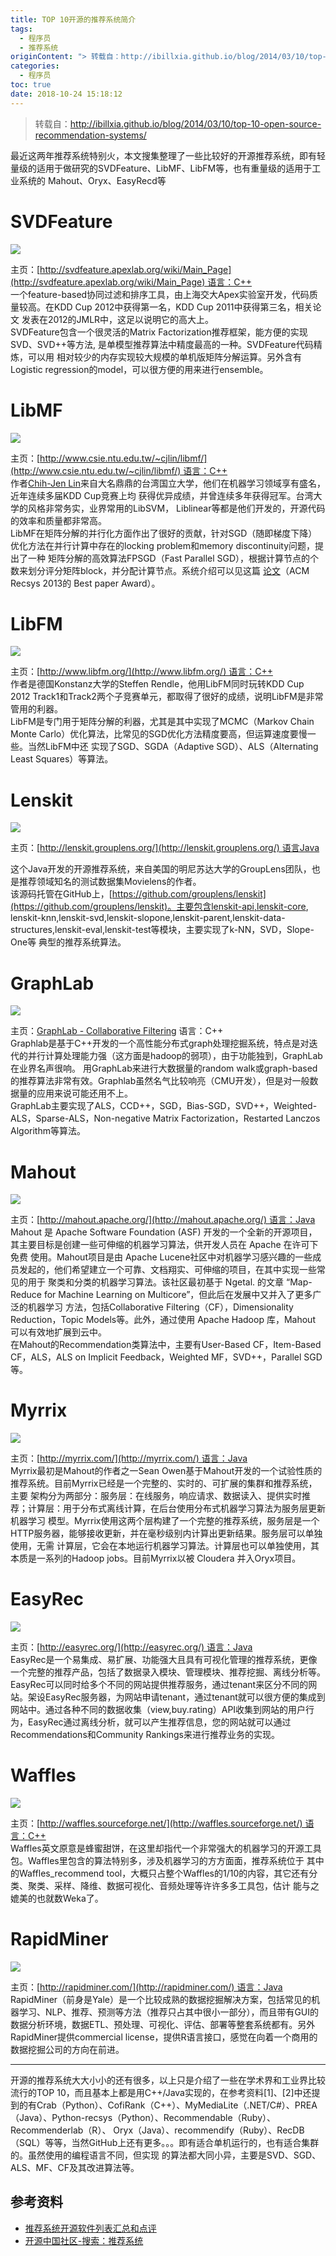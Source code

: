 ```yaml
---
title: TOP 10开源的推荐系统简介
tags:
  - 程序员
  - 推荐系统
originContent: "> 转载自：http://ibillxia.github.io/blog/2014/03/10/top-10-open-source-recommendation-systems/\n\n最近这两年推荐系统特别火，本文搜集整理了一些比较好的开源推荐系统，即有轻量级的适用于做研究的SVDFeature、LibMF、LibFM等，也有重量级的适用于工业系统的 Mahout、Oryx、EasyRecd等\n\n# SVDFeature\n\n![](http://file.mspring.org/b03f7c80c02987e7530f4d3b4e3aaa06)\n\n主页：[http://svdfeature.apexlab.org/wiki/Main_Page](http://svdfeature.apexlab.org/wiki/Main_Page)\_语言：C++  \n一个feature-based协同过滤和排序工具，由上海交大Apex实验室开发，代码质量较高。在KDD Cup 2012中获得第一名，KDD Cup 2011中获得第三名，相关论文 发表在2012的JMLR中，这足以说明它的高大上。  \nSVDFeature包含一个很灵活的Matrix Factorization推荐框架，能方便的实现SVD、SVD++等方法, 是单模型推荐算法中精度最高的一种。SVDFeature代码精炼，可以用 相对较少的内存实现较大规模的单机版矩阵分解运算。另外含有Logistic regression的model，可以很方便的用来进行ensemble。\n\n# LibMF\n\n![](http://file.mspring.org/8fa6443aa809ba8fbc5e3c64915c521c)\n\n主页：[http://www.csie.ntu.edu.tw/~cjlin/libmf/](http://www.csie.ntu.edu.tw/~cjlin/libmf/)\_语言：C++  \n作者[Chih-Jen Lin](http://www.csie.ntu.edu.tw/~cjlin/)来自大名鼎鼎的台湾国立大学，他们在机器学习领域享有盛名，近年连续多届KDD Cup竞赛上均 获得优异成绩，并曾连续多年获得冠军。台湾大学的风格非常务实，业界常用的LibSVM， Liblinear等都是他们开发的，开源代码的效率和质量都非常高。  \nLibMF在矩阵分解的并行化方面作出了很好的贡献，针对SGD（随即梯度下降）优化方法在并行计算中存在的locking problem和memory discontinuity问题，提出了一种 矩阵分解的高效算法FPSGD（Fast Parallel SGD），根据计算节点的个数来划分评分矩阵block，并分配计算节点。系统介绍可以见这篇\_[论文](http://www.csie.ntu.edu.tw/~cjlin/papers/libmf.pdf)（ACM Recsys 2013的 Best paper Award）。\n\n# LibFM\n\n![](http://file.mspring.org/ea0bacfb8f5cbb8582c6da0d46b982ad)\n\n主页：[http://www.libfm.org/](http://www.libfm.org/)\_语言：C++  \n作者是德国Konstanz大学的Steffen Rendle，他用LibFM同时玩转KDD Cup 2012 Track1和Track2两个子竞赛单元，都取得了很好的成绩，说明LibFM是非常管用的利器。  \nLibFM是专门用于矩阵分解的利器，尤其是其中实现了MCMC（Markov Chain Monte Carlo）优化算法，比常见的SGD优化方法精度要高，但运算速度要慢一些。当然LibFM中还 实现了SGD、SGDA（Adaptive SGD）、ALS（Alternating Least Squares）等算法。\n\n# Lenskit\n\n![](http://file.mspring.org/0e22bf119d7f4c18f84186b45b5f349c)\n\n主页：[http://lenskit.grouplens.org/](http://lenskit.grouplens.org/)\_语言Java  \n\n这个Java开发的开源推荐系统，来自美国的明尼苏达大学的GroupLens团队，也是推荐领域知名的测试数据集Movielens的作者。  \n该源码托管在GitHub上，[https://github.com/grouplens/lenskit](https://github.com/grouplens/lenskit)。主要包含lenskit-api,lenskit-core, lenskit-knn,lenskit-svd,lenskit-slopone,lenskit-parent,lenskit-data-structures,lenskit-eval,lenskit-test等模块，主要实现了k-NN，SVD，Slope-One等 典型的推荐系统算法。\n\n# GraphLab\n==========\n![](http://file.mspring.org/059a0e4f2135ef650c32dae1b2c0328e)\n\n主页：[GraphLab - Collaborative Filtering](http://docs.graphlab.org/collaborative_filtering.html)\_语言：C++  \nGraphlab是基于C++开发的一个高性能分布式graph处理挖掘系统，特点是对迭代的并行计算处理能力强（这方面是hadoop的弱项），由于功能独到，GraphLab在业界名声很响。 用GraphLab来进行大数据量的random walk或graph-based的推荐算法非常有效。Graphlab虽然名气比较响亮（CMU开发），但是对一般数据量的应用来说可能还用不上。  \nGraphLab主要实现了ALS，CCD++，SGD，Bias-SGD，SVD++，Weighted-ALS，Sparse-ALS，Non-negative Matrix Factorization，Restarted Lanczos Algorithm等算法。\n\n# Mahout\n\n![](http://file.mspring.org/abc413f7e8465030364bf52af73e744c)\n\n主页：[http://mahout.apache.org/](http://mahout.apache.org/)\_语言：Java  \nMahout 是 Apache Software Foundation (ASF) 开发的一个全新的开源项目，其主要目标是创建一些可伸缩的机器学习算法，供开发人员在 Apache 在许可下免费 使用。Mahout项目是由 Apache Lucene社区中对机器学习感兴趣的一些成员发起的，他们希望建立一个可靠、文档翔实、可伸缩的项目，在其中实现一些常见的用于 聚类和分类的机器学习算法。该社区最初基于 Ngetal. 的文章 “Map-Reduce for Machine Learning on Multicore”，但此后在发展中又并入了更多广泛的机器学习 方法，包括Collaborative Filtering（CF），Dimensionality Reduction，Topic Models等。此外，通过使用 Apache Hadoop 库，Mahout 可以有效地扩展到云中。  \n在Mahout的Recommendation类算法中，主要有User-Based CF，Item-Based CF，ALS，ALS on Implicit Feedback，Weighted MF，SVD++，Parallel SGD等。\n\n# Myrrix\n\n![](http://file.mspring.org/24015554dcd2411f4c2d9c2279e23c48)\n\n主页：[http://myrrix.com/](http://myrrix.com/)\_语言：Java  \nMyrrix最初是Mahout的作者之一Sean Owen基于Mahout开发的一个试验性质的推荐系统。目前Myrrix已经是一个完整的、实时的、可扩展的集群和推荐系统，主要 架构分为两部分：服务层：在线服务，响应请求、数据读入、提供实时推荐；计算层：用于分布式离线计算，在后台使用分布式机器学习算法为服务层更新机器学习 模型。Myrrix使用这两个层构建了一个完整的推荐系统，服务层是一个HTTP服务器，能够接收更新，并在毫秒级别内计算出更新结果。服务层可以单独使用，无需 计算层，它会在本地运行机器学习算法。计算层也可以单独使用，其本质是一系列的Hadoop jobs。目前Myrrix以被 Cloudera 并入Oryx项目。\n\n# EasyRec\n\n![](http://file.mspring.org/b2a52612d4c6244354a50e02b975f08c)\n\n主页：[http://easyrec.org/](http://easyrec.org/)\_语言：Java  \nEasyRec是一个易集成、易扩展、功能强大且具有可视化管理的推荐系统，更像一个完整的推荐产品，包括了数据录入模块、管理模块、推荐挖掘、离线分析等。 EasyRec可以同时给多个不同的网站提供推荐服务，通过tenant来区分不同的网站。架设EasyRec服务器，为网站申请tenant，通过tenant就可以很方便的集成到 网站中。通过各种不同的数据收集（view,buy.rating）API收集到网站的用户行为，EasyRec通过离线分析，就可以产生推荐信息，您的网站就可以通过 Recommendations和Community Rankings来进行推荐业务的实现。\n\n# Waffles\n\n![](http://file.mspring.org/a2db4b985be8ea4bea49e0f178134233)\n\n主页：[http://waffles.sourceforge.net/](http://waffles.sourceforge.net/)\_语言：C++  \nWaffles英文原意是蜂蜜甜饼，在这里却指代一个非常强大的机器学习的开源工具包。Waffles里包含的算法特别多，涉及机器学习的方方面面，推荐系统位于 其中的Waffles_recommend tool，大概只占整个Waffles的1/10的内容，其它还有分类、聚类、采样、降维、数据可视化、音频处理等许许多多工具包，估计 能与之媲美的也就数Weka了。\n\n# RapidMiner\n\n![](http://file.mspring.org/833465ed8f573c31de771cd5b504cec4)\n\n主页：[http://rapidminer.com/](http://rapidminer.com/)\_语言：Java  \nRapidMiner（前身是Yale）是一个比较成熟的数据挖掘解决方案，包括常见的机器学习、NLP、推荐、预测等方法（推荐只占其中很小一部分），而且带有GUI的 数据分析环境，数据ETL、预处理、可视化、评估、部署等整套系统都有。另外RapidMiner提供commercial license，提供R语言接口，感觉在向着一个商用的 数据挖掘公司的方向在前进。  \n\n---\n\n开源的推荐系统大大小小的还有很多，以上只是介绍了一些在学术界和工业界比较流行的TOP 10，而且基本上都是用C++/Java实现的，在参考资料\\[1\\]、\\[2\\]中还提 到的有Crab（Python）、CofiRank（C++）、MyMediaLite（.NET/C#）、PREA（Java）、Python-recsys（Python）、Recommendable（Ruby）、Recommenderlab（R）、 Oryx（Java）、recommendify（Ruby）、RecDB（SQL）等等，当然GitHub上还有更多。。。即有适合单机运行的，也有适合集群的。虽然使用的编程语言不同，但实现 的算法都大同小异，主要是SVD、SGD、ALS、MF、CF及其改进算法等。\n\n参考资料\n----\n\n- [推荐系统开源软件列表汇总和点评](http://blog.csdn.net/cserchen/article/details/14231153)  \n- [开源中国社区-搜索：推荐系统](http://www.oschina.net/search?scope=project&tag1=0&tag2=0&lang=0&os=0&q=%E6%8E%A8%E8%8D%90%E7%B3%BB%E7%BB%9F)"
categories:
  - 程序员
toc: true
date: 2018-10-24 15:18:12
---
```


> 转载自：http://ibillxia.github.io/blog/2014/03/10/top-10-open-source-recommendation-systems/

最近这两年推荐系统特别火，本文搜集整理了一些比较好的开源推荐系统，即有轻量级的适用于做研究的SVDFeature、LibMF、LibFM等，也有重量级的适用于工业系统的 Mahout、Oryx、EasyRecd等

# SVDFeature

![](http://file.mspring.org/b03f7c80c02987e7530f4d3b4e3aaa06)

主页：[http://svdfeature.apexlab.org/wiki/Main_Page](http://svdfeature.apexlab.org/wiki/Main_Page) 语言：C++  
一个feature-based协同过滤和排序工具，由上海交大Apex实验室开发，代码质量较高。在KDD Cup 2012中获得第一名，KDD Cup 2011中获得第三名，相关论文 发表在2012的JMLR中，这足以说明它的高大上。  
SVDFeature包含一个很灵活的Matrix Factorization推荐框架，能方便的实现SVD、SVD++等方法, 是单模型推荐算法中精度最高的一种。SVDFeature代码精炼，可以用 相对较少的内存实现较大规模的单机版矩阵分解运算。另外含有Logistic regression的model，可以很方便的用来进行ensemble。

# LibMF

![](http://file.mspring.org/8fa6443aa809ba8fbc5e3c64915c521c)

主页：[http://www.csie.ntu.edu.tw/~cjlin/libmf/](http://www.csie.ntu.edu.tw/~cjlin/libmf/) 语言：C++  
作者[Chih-Jen Lin](http://www.csie.ntu.edu.tw/~cjlin/)来自大名鼎鼎的台湾国立大学，他们在机器学习领域享有盛名，近年连续多届KDD Cup竞赛上均 获得优异成绩，并曾连续多年获得冠军。台湾大学的风格非常务实，业界常用的LibSVM， Liblinear等都是他们开发的，开源代码的效率和质量都非常高。  
LibMF在矩阵分解的并行化方面作出了很好的贡献，针对SGD（随即梯度下降）优化方法在并行计算中存在的locking problem和memory discontinuity问题，提出了一种 矩阵分解的高效算法FPSGD（Fast Parallel SGD），根据计算节点的个数来划分评分矩阵block，并分配计算节点。系统介绍可以见这篇 [论文](http://www.csie.ntu.edu.tw/~cjlin/papers/libmf.pdf)（ACM Recsys 2013的 Best paper Award）。

# LibFM

![](http://file.mspring.org/ea0bacfb8f5cbb8582c6da0d46b982ad)

主页：[http://www.libfm.org/](http://www.libfm.org/) 语言：C++  
作者是德国Konstanz大学的Steffen Rendle，他用LibFM同时玩转KDD Cup 2012 Track1和Track2两个子竞赛单元，都取得了很好的成绩，说明LibFM是非常管用的利器。  
LibFM是专门用于矩阵分解的利器，尤其是其中实现了MCMC（Markov Chain Monte Carlo）优化算法，比常见的SGD优化方法精度要高，但运算速度要慢一些。当然LibFM中还 实现了SGD、SGDA（Adaptive SGD）、ALS（Alternating Least Squares）等算法。

# Lenskit

![](http://file.mspring.org/0e22bf119d7f4c18f84186b45b5f349c)

主页：[http://lenskit.grouplens.org/](http://lenskit.grouplens.org/) 语言Java  

这个Java开发的开源推荐系统，来自美国的明尼苏达大学的GroupLens团队，也是推荐领域知名的测试数据集Movielens的作者。  
该源码托管在GitHub上，[https://github.com/grouplens/lenskit](https://github.com/grouplens/lenskit)。主要包含lenskit-api,lenskit-core, lenskit-knn,lenskit-svd,lenskit-slopone,lenskit-parent,lenskit-data-structures,lenskit-eval,lenskit-test等模块，主要实现了k-NN，SVD，Slope-One等 典型的推荐系统算法。

# GraphLab
![](http://file.mspring.org/059a0e4f2135ef650c32dae1b2c0328e)

主页：[GraphLab - Collaborative Filtering](http://docs.graphlab.org/collaborative_filtering.html) 语言：C++  
Graphlab是基于C++开发的一个高性能分布式graph处理挖掘系统，特点是对迭代的并行计算处理能力强（这方面是hadoop的弱项），由于功能独到，GraphLab在业界名声很响。 用GraphLab来进行大数据量的random walk或graph-based的推荐算法非常有效。Graphlab虽然名气比较响亮（CMU开发），但是对一般数据量的应用来说可能还用不上。  
GraphLab主要实现了ALS，CCD++，SGD，Bias-SGD，SVD++，Weighted-ALS，Sparse-ALS，Non-negative Matrix Factorization，Restarted Lanczos Algorithm等算法。

# Mahout

![](http://file.mspring.org/abc413f7e8465030364bf52af73e744c)

主页：[http://mahout.apache.org/](http://mahout.apache.org/) 语言：Java  
Mahout 是 Apache Software Foundation (ASF) 开发的一个全新的开源项目，其主要目标是创建一些可伸缩的机器学习算法，供开发人员在 Apache 在许可下免费 使用。Mahout项目是由 Apache Lucene社区中对机器学习感兴趣的一些成员发起的，他们希望建立一个可靠、文档翔实、可伸缩的项目，在其中实现一些常见的用于 聚类和分类的机器学习算法。该社区最初基于 Ngetal. 的文章 “Map-Reduce for Machine Learning on Multicore”，但此后在发展中又并入了更多广泛的机器学习 方法，包括Collaborative Filtering（CF），Dimensionality Reduction，Topic Models等。此外，通过使用 Apache Hadoop 库，Mahout 可以有效地扩展到云中。  
在Mahout的Recommendation类算法中，主要有User-Based CF，Item-Based CF，ALS，ALS on Implicit Feedback，Weighted MF，SVD++，Parallel SGD等。

# Myrrix

![](http://file.mspring.org/24015554dcd2411f4c2d9c2279e23c48)

主页：[http://myrrix.com/](http://myrrix.com/) 语言：Java  
Myrrix最初是Mahout的作者之一Sean Owen基于Mahout开发的一个试验性质的推荐系统。目前Myrrix已经是一个完整的、实时的、可扩展的集群和推荐系统，主要 架构分为两部分：服务层：在线服务，响应请求、数据读入、提供实时推荐；计算层：用于分布式离线计算，在后台使用分布式机器学习算法为服务层更新机器学习 模型。Myrrix使用这两个层构建了一个完整的推荐系统，服务层是一个HTTP服务器，能够接收更新，并在毫秒级别内计算出更新结果。服务层可以单独使用，无需 计算层，它会在本地运行机器学习算法。计算层也可以单独使用，其本质是一系列的Hadoop jobs。目前Myrrix以被 Cloudera 并入Oryx项目。

# EasyRec

![](http://file.mspring.org/b2a52612d4c6244354a50e02b975f08c)

主页：[http://easyrec.org/](http://easyrec.org/) 语言：Java  
EasyRec是一个易集成、易扩展、功能强大且具有可视化管理的推荐系统，更像一个完整的推荐产品，包括了数据录入模块、管理模块、推荐挖掘、离线分析等。 EasyRec可以同时给多个不同的网站提供推荐服务，通过tenant来区分不同的网站。架设EasyRec服务器，为网站申请tenant，通过tenant就可以很方便的集成到 网站中。通过各种不同的数据收集（view,buy.rating）API收集到网站的用户行为，EasyRec通过离线分析，就可以产生推荐信息，您的网站就可以通过 Recommendations和Community Rankings来进行推荐业务的实现。

# Waffles

![](http://file.mspring.org/a2db4b985be8ea4bea49e0f178134233)

主页：[http://waffles.sourceforge.net/](http://waffles.sourceforge.net/) 语言：C++  
Waffles英文原意是蜂蜜甜饼，在这里却指代一个非常强大的机器学习的开源工具包。Waffles里包含的算法特别多，涉及机器学习的方方面面，推荐系统位于 其中的Waffles_recommend tool，大概只占整个Waffles的1/10的内容，其它还有分类、聚类、采样、降维、数据可视化、音频处理等许许多多工具包，估计 能与之媲美的也就数Weka了。

# RapidMiner

![](http://file.mspring.org/833465ed8f573c31de771cd5b504cec4)

主页：[http://rapidminer.com/](http://rapidminer.com/) 语言：Java  
RapidMiner（前身是Yale）是一个比较成熟的数据挖掘解决方案，包括常见的机器学习、NLP、推荐、预测等方法（推荐只占其中很小一部分），而且带有GUI的 数据分析环境，数据ETL、预处理、可视化、评估、部署等整套系统都有。另外RapidMiner提供commercial license，提供R语言接口，感觉在向着一个商用的 数据挖掘公司的方向在前进。  

---

开源的推荐系统大大小小的还有很多，以上只是介绍了一些在学术界和工业界比较流行的TOP 10，而且基本上都是用C++/Java实现的，在参考资料\[1\]、\[2\]中还提 到的有Crab（Python）、CofiRank（C++）、MyMediaLite（.NET/C#）、PREA（Java）、Python-recsys（Python）、Recommendable（Ruby）、Recommenderlab（R）、 Oryx（Java）、recommendify（Ruby）、RecDB（SQL）等等，当然GitHub上还有更多。。。即有适合单机运行的，也有适合集群的。虽然使用的编程语言不同，但实现 的算法都大同小异，主要是SVD、SGD、ALS、MF、CF及其改进算法等。

参考资料
----

- [推荐系统开源软件列表汇总和点评](http://blog.csdn.net/cserchen/article/details/14231153)  
- [开源中国社区-搜索：推荐系统](http://www.oschina.net/search?scope=project&tag1=0&tag2=0&lang=0&os=0&q=%E6%8E%A8%E8%8D%90%E7%B3%BB%E7%BB%9F)